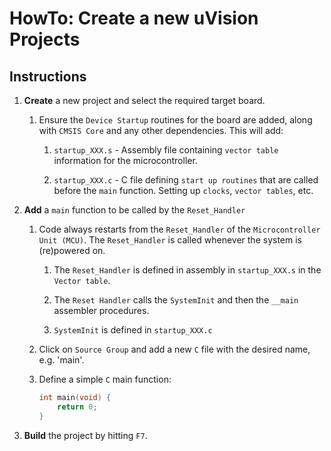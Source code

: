 # HowTo: Create a new uVision Projects

## Instructions

1. __Create__ a new project and select the required target board. 

    1. Ensure the `Device Startup` routines for the board are added, along with `CMSIS Core` and any other dependencies. This will add:

        1. `startup_XXX.s` - Assembly file containing `vector table` information for the microcontroller.

        2. `startup_XXX.c` - C file defining `start up routines` that are called before the `main` function. Setting up `clocks`, `vector tables`, etc.

2. __Add__ a `main` function to be called by the `Reset_Handler`

    1. Code always restarts from the `Reset_Handler` of the `Microcontroller Unit (MCU)`. The `Reset_Handler` is called whenever the system is (re)powered on.

        1. The `Reset_Handler` is defined in assembly in `startup_XXX.s` in the `Vector table`.

        2. The `Reset Handler` calls the `SystemInit` and then the `__main` assembler procedures.

        3. `SystemInit` is defined in `startup_XXX.c`
    
    2. Click on `Source Group` and add a new `C` file with the desired name, e.g. 'main'.

    3. Define a simple `C` main function:

        ```C
        int main(void) {
	        return 0;
        }
        ```

3. __Build__ the project by hitting `F7`.


